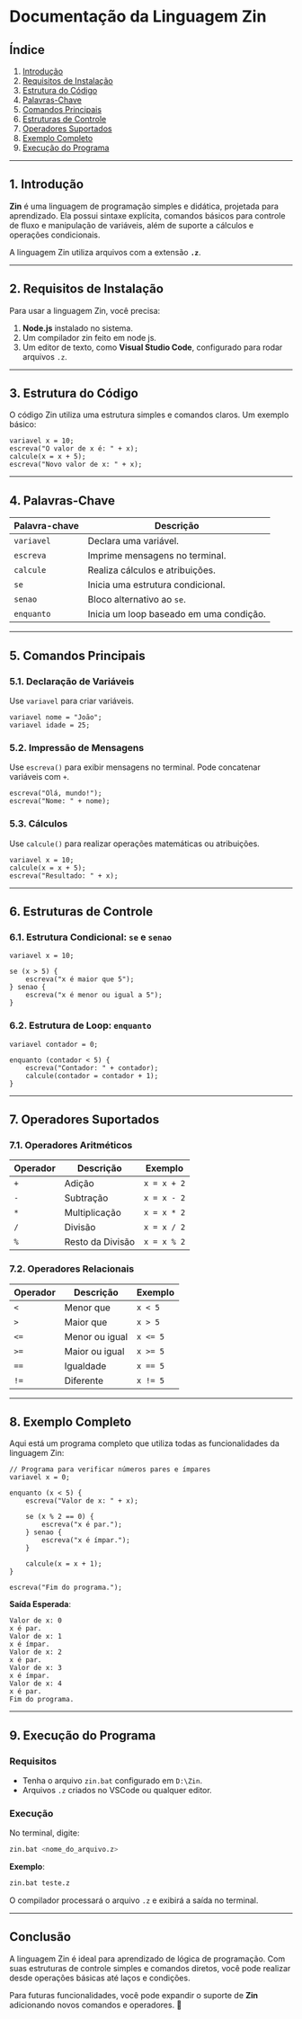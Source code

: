 
# **Documentação da Linguagem Zin**

## **Índice**
1. [Introdução](#introdução)  
2. [Requisitos de Instalação](#requisitos-de-instalação)  
3. [Estrutura do Código](#estrutura-do-código)  
4. [Palavras-Chave](#palavras-chave)  
5. [Comandos Principais](#comandos-principais)  
6. [Estruturas de Controle](#estruturas-de-controle)  
7. [Operadores Suportados](#operadores-suportados)  
8. [Exemplo Completo](#exemplo-completo)  
9. [Execução do Programa](#execução-do-programa)  

---

## **1. Introdução**

**Zin** é uma linguagem de programação simples e didática, projetada para aprendizado. Ela possui sintaxe explícita, comandos básicos para controle de fluxo e manipulação de variáveis, além de suporte a cálculos e operações condicionais.

A linguagem Zin utiliza arquivos com a extensão **`.z`**.

---

## **2. Requisitos de Instalação**

Para usar a linguagem Zin, você precisa:

1. **Node.js** instalado no sistema.
2. Um compilador zin feito em node js.
3. Um editor de texto, como **Visual Studio Code**, configurado para rodar arquivos `.z`.

---

## **3. Estrutura do Código**

O código Zin utiliza uma estrutura simples e comandos claros. Um exemplo básico:

```z
variavel x = 10;
escreva("O valor de x é: " + x);
calcule(x = x + 5);
escreva("Novo valor de x: " + x);
```

---

## **4. Palavras-Chave**

| Palavra-chave  | Descrição                                  |
|----------------|--------------------------------------------|
| `variavel`     | Declara uma variável.                     |
| `escreva`      | Imprime mensagens no terminal.            |
| `calcule`      | Realiza cálculos e atribuições.           |
| `se`           | Inicia uma estrutura condicional.         |
| `senao`        | Bloco alternativo ao `se`.                |
| `enquanto`     | Inicia um loop baseado em uma condição.   |

---

## **5. Comandos Principais**

### **5.1. Declaração de Variáveis**

Use `variavel` para criar variáveis.

```z
variavel nome = "João";
variavel idade = 25;
```

### **5.2. Impressão de Mensagens**

Use `escreva()` para exibir mensagens no terminal. Pode concatenar variáveis com `+`.

```z
escreva("Olá, mundo!");
escreva("Nome: " + nome);
```

### **5.3. Cálculos**

Use `calcule()` para realizar operações matemáticas ou atribuições.

```z
variavel x = 10;
calcule(x = x + 5);
escreva("Resultado: " + x);
```

---

## **6. Estruturas de Controle**

### **6.1. Estrutura Condicional: `se` e `senao`**

```z
variavel x = 10;

se (x > 5) {
    escreva("x é maior que 5");
} senao {
    escreva("x é menor ou igual a 5");
}
```

### **6.2. Estrutura de Loop: `enquanto`**

```z
variavel contador = 0;

enquanto (contador < 5) {
    escreva("Contador: " + contador);
    calcule(contador = contador + 1);
}
```

---

## **7. Operadores Suportados**

### **7.1. Operadores Aritméticos**

| Operador | Descrição             | Exemplo          |
|----------|-----------------------|------------------|
| `+`      | Adição                | `x = x + 2`      |
| `-`      | Subtração             | `x = x - 2`      |
| `*`      | Multiplicação         | `x = x * 2`      |
| `/`      | Divisão               | `x = x / 2`      |
| `%`      | Resto da Divisão      | `x = x % 2`      |

### **7.2. Operadores Relacionais**

| Operador | Descrição              | Exemplo          |
|----------|------------------------|------------------|
| `<`      | Menor que              | `x < 5`          |
| `>`      | Maior que              | `x > 5`          |
| `<=`     | Menor ou igual         | `x <= 5`         |
| `>=`     | Maior ou igual         | `x >= 5`         |
| `==`     | Igualdade              | `x == 5`         |
| `!=`     | Diferente              | `x != 5`         |

---

## **8. Exemplo Completo**

Aqui está um programa completo que utiliza todas as funcionalidades da linguagem Zin:

```z
// Programa para verificar números pares e ímpares
variavel x = 0;

enquanto (x < 5) {
    escreva("Valor de x: " + x);

    se (x % 2 == 0) {
        escreva("x é par.");
    } senao {
        escreva("x é ímpar.");
    }

    calcule(x = x + 1);
}

escreva("Fim do programa.");
```

**Saída Esperada**:
```plaintext
Valor de x: 0
x é par.
Valor de x: 1
x é ímpar.
Valor de x: 2
x é par.
Valor de x: 3
x é ímpar.
Valor de x: 4
x é par.
Fim do programa.
```

---

## **9. Execução do Programa**

### **Requisitos**
- Tenha o arquivo `zin.bat` configurado em `D:\Zin`.
- Arquivos `.z` criados no VSCode ou qualquer editor.

### **Execução**
No terminal, digite:

```bash
zin.bat <nome_do_arquivo.z>
```

**Exemplo**:
```bash
zin.bat teste.z
```

O compilador processará o arquivo `.z` e exibirá a saída no terminal.

---

## **Conclusão**

A linguagem Zin é ideal para aprendizado de lógica de programação. Com suas estruturas de controle simples e comandos diretos, você pode realizar desde operações básicas até laços e condições.

Para futuras funcionalidades, você pode expandir o suporte de **Zin** adicionando novos comandos e operadores. 🚀
